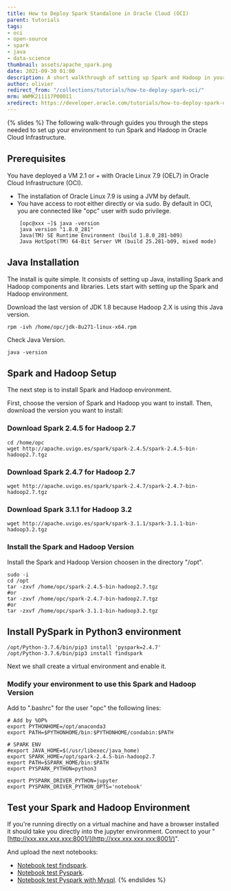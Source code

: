 ```yaml
---
title: How to Deploy Spark Standalone in Oracle Cloud (OCI)
parent: tutorials
tags:
- oci
- open-source
- spark
- java
- data-science
thumbnail: assets/apache_spark.png
date: 2021-09-30 01:00
description: A short walkthrough of setting up Spark and Hadoop in your OCI environment.
author: olivier
redirect_from: "/collections/tutorials/how-to-deploy-spark-oci/"
mrm: WWMK211117P00011
xredirect: https://developer.oracle.com/tutorials/how-to-deploy-spark-oci/
---
```

{% slides %}
The following walk-through guides you through the steps needed to set up your environment to run Spark and Hadoop in Oracle Cloud Infrastructure.

## Prerequisites

You have deployed a VM 2.1 or + with Oracle Linux 7.9 (OEL7) in Oracle Cloud Infrastructure (OCI).

* The installation of Oracle Linux 7.9 is using a JVM by default.
* You have access to root either directly or via sudo. By default in OCI, you are connected like "opc" user with sudo privilege.

```console
    [opc@xxx ~]$ java -version
    java version "1.8.0_281"
    Java(TM) SE Runtime Environment (build 1.8.0_281-b09)
    Java HotSpot(TM) 64-Bit Server VM (build 25.281-b09, mixed mode)
```

## Java Installation

The install is quite simple. It consists of setting up Java, installing Spark and Hadoop components and libraries. Lets start with setting up the Spark and Hadoop environment.

Download the last version of JDK 1.8 because Hadoop 2.X is using this Java version.
```console
rpm -ivh /home/opc/jdk-8u271-linux-x64.rpm
```

Check Java Version.
```console
java -version
```

## Spark and Hadoop Setup

The next step is to install Spark and Hadoop environment.

First, choose the version of Spark and Hadoop you want to install. Then, download the version you want to install:

### Download Spark 2.4.5 for Hadoop 2.7
```console 
cd /home/opc
wget http://apache.uvigo.es/spark/spark-2.4.5/spark-2.4.5-bin-hadoop2.7.tgz
```

### Download Spark 2.4.7 for Hadoop 2.7
```console
wget http://apache.uvigo.es/spark/spark-2.4.7/spark-2.4.7-bin-hadoop2.7.tgz
```

### Download Spark 3.1.1 for Hadoop 3.2
```console
wget http://apache.uvigo.es/spark/spark-3.1.1/spark-3.1.1-bin-hadoop3.2.tgz
```

### Install the Spark and Hadoop Version

Install the Spark and Hadoop Version choosen in the directory "/opt".
```console
sudo -i
cd /opt
tar -zxvf /home/opc/spark-2.4.5-bin-hadoop2.7.tgz
#or 
tar -zxvf /home/opc/spark-2.4.7-bin-hadoop2.7.tgz
#or
tar -zxvf /home/opc/spark-3.1.1-bin-hadoop3.2.tgz
```

## Install PySpark in Python3 environment
```console 
/opt/Python-3.7.6/bin/pip3 install 'pyspark=2.4.7'
/opt/Python-3.7.6/bin/pip3 install findspark
```

Next we shall create a virtual environment and enable it.

### Modify your environment to use this Spark and Hadoop Version

Add to ".bashrc" for the user "opc" the following lines:
```console
# Add by %OP%
export PYTHONHOME=/opt/anaconda3
export PATH=$PYTHONHOME/bin:$PYTHONHOME/condabin:$PATH

# SPARK ENV
#export JAVA_HOME=$(/usr/libexec/java_home)
export SPARK_HOME=/opt/spark-2.4.5-bin-hadoop2.7
export PATH=$SPARK_HOME/bin:$PATH
export PYSPARK_PYTHON=python3

export PYSPARK_DRIVER_PYTHON=jupyter
export PYSPARK_DRIVER_PYTHON_OPTS='notebook'
```

## Test your Spark and Hadoop Environment

If you're running directly on a virtual machine and have a browser installed it should take you directly into the jupyter environment. Connect to your "[http://xxx.xxx.xxx.xxx:8001/](http://xxx.xxx.xxx.xxx:8001/)".

And upload the next notebooks:

* [Notebook test findspark](https://github.com/operard/oracle-cloud-tutorial/blob/main/notebooks/Test_findSpark.ipynb).
* [Notebook test Pyspark](https://github.com/operard/oracle-cloud-tutorial/blob/main/notebooks/Test%20PySpark.ipynb).
* [Notebook test Pyspark with Mysql](https://github.com/operard/oracle-cloud-tutorial/blob/main/notebooks/Test_PySpark_Mysql.ipynb).
{% endslides %}
